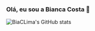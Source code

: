 ### Olá, eu sou a Bianca Costa 👋

![BiaCLima's GitHub stats](https://github-readme-stats.vercel.app/api?username=BiaCLima&show_icons=true&theme=radical)

